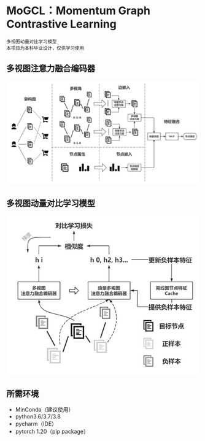 # MoGCL：Momentum Graph Contrastive Learning

```
多视图动量对比学习模型
本项目为本科毕业设计，仅供学习使用
```

## 多视图注意力融合编码器

![多视角图注意力融合编码器](./img/多视角图注意力融合编码器.jpg)

## 多视图动量对比学习模型

![image-20230315100258588](img/多视图动量对比学习模型.png)

## 所需环境

- MinConda（建议使用）
- python3.6/3.7/3.8
- pycharm（IDE）
- pytorch 1.20（pip package）
